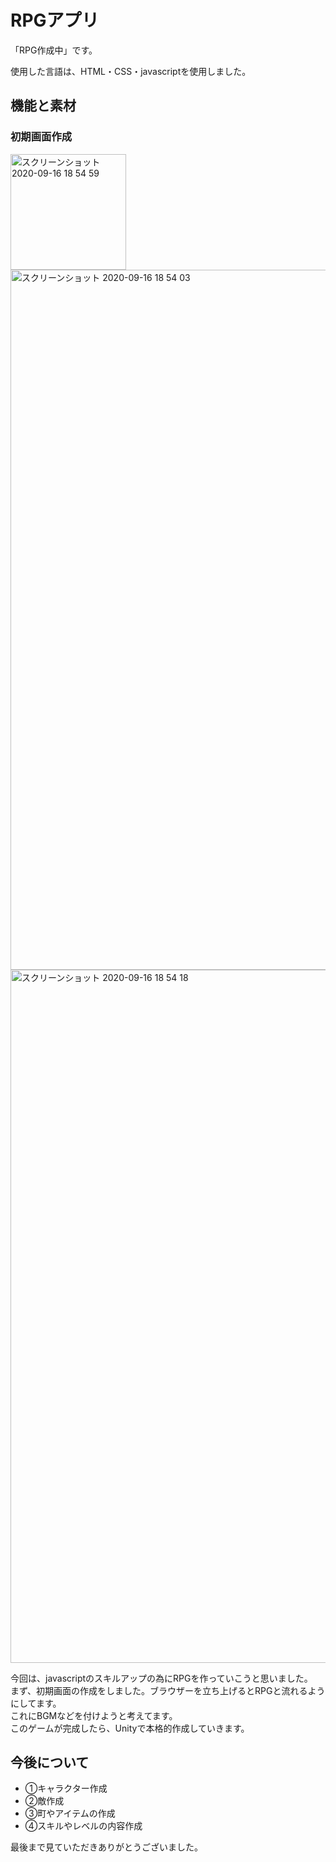 <h1>RPGアプリ</h1>
<p>「RPG作成中」です。</p>
<p>使用した言語は、HTML・CSS・javascriptを使用しました。</p>
<h2>機能と素材</h2>
<h3>初期画面作成</h3>
<img width="185" alt="スクリーンショット 2020-09-16 18 54 59" src="https://user-images.githubusercontent.com/69723183/93449654-f5b00280-f90f-11ea-86e7-dd202d844e65.png">
<img width="1120" alt="スクリーンショット 2020-09-16 18 54 03" src="https://user-images.githubusercontent.com/69723183/93449620-edf05e00-f90f-11ea-903b-2e2d7771a5d4.png">
<img width="1109" alt="スクリーンショット 2020-09-16 18 54 18" src="https://user-images.githubusercontent.com/69723183/93449636-f2b51200-f90f-11ea-8e54-dcf40d69eecb.png">

<p>今回は、javascriptのスキルアップの為にRPGを作っていこうと思いました。<br>
まず、初期画面の作成をしました。ブラウザーを立ち上げるとRPGと流れるようにしてます。<br>
これにBGMなどを付けようと考えてます。<br>
このゲームが完成したら、Unityで本格的作成していきます。
</p>

<h2>今後について</h2>
 <ul>
   <li>①キャラクター作成</li>
   <li>②敵作成</li>
   <li>③町やアイテムの作成</li>
   <li>④スキルやレベルの内容作成</li>
 </ul>
  
 <p>最後まで見ていただきありがとうございました。</p>
